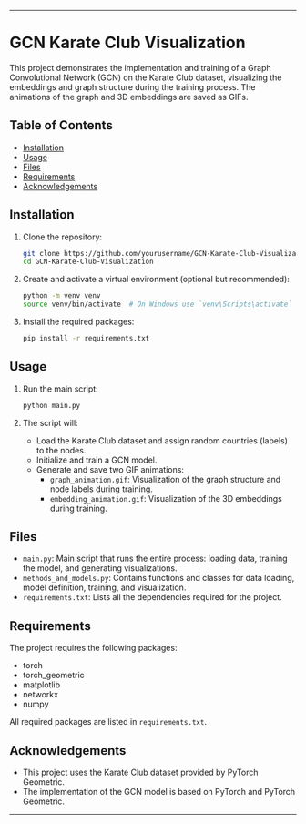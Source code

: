 
---

# GCN Karate Club Visualization

This project demonstrates the implementation and training of a Graph Convolutional Network (GCN) on the Karate Club dataset, visualizing the embeddings and graph structure during the training process. The animations of the graph and 3D embeddings are saved as GIFs.

## Table of Contents

- [Installation](#installation)
- [Usage](#usage)
- [Files](#files)
- [Requirements](#requirements)
- [Acknowledgements](#acknowledgements)

## Installation

1. Clone the repository:
   ```bash
   git clone https://github.com/yourusername/GCN-Karate-Club-Visualization.git
   cd GCN-Karate-Club-Visualization
   ```

2. Create and activate a virtual environment (optional but recommended):
   ```bash
   python -m venv venv
   source venv/bin/activate  # On Windows use `venv\Scripts\activate`
   ```

3. Install the required packages:
   ```bash
   pip install -r requirements.txt
   ```

## Usage

1. Run the main script:
   ```bash
   python main.py
   ```

2. The script will:
   - Load the Karate Club dataset and assign random countries (labels) to the nodes.
   - Initialize and train a GCN model.
   - Generate and save two GIF animations:
     - `graph_animation.gif`: Visualization of the graph structure and node labels during training.
     - `embedding_animation.gif`: Visualization of the 3D embeddings during training.

## Files

- `main.py`: Main script that runs the entire process: loading data, training the model, and generating visualizations.
- `methods_and_models.py`: Contains functions and classes for data loading, model definition, training, and visualization.
- `requirements.txt`: Lists all the dependencies required for the project.

## Requirements

The project requires the following packages:

- torch
- torch_geometric
- matplotlib
- networkx
- numpy

All required packages are listed in `requirements.txt`.

## Acknowledgements

- This project uses the Karate Club dataset provided by PyTorch Geometric.
- The implementation of the GCN model is based on PyTorch and PyTorch Geometric.

---